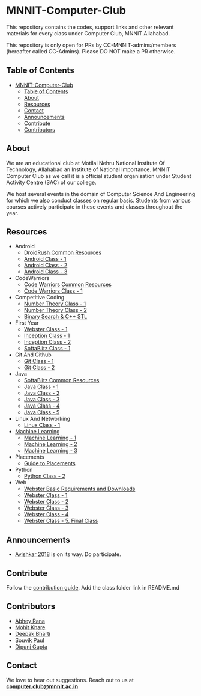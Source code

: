 <head>
    <meta property='og:image' content='{{site.url}}/{{page.image}}'/>
    <meta property='og:type' content='website' />
</head>

# MNNIT-Computer-Club

This repository contains the codes, support links and other relevant materials for every class under Computer Club, MNNIT Allahabad.

This repository is only open for PRs by CC-MNNIT-admins/members (hereafter called CC-Admins). Please DO NOT make a PR otherwise.


## Table of Contents

- [MNNIT-Computer-Club](#mnnit-computer-club)
  - [Table of Contents](#table-of-contents)
  - [About](#about)
  - [Resources](#resources)
  - [Contact](#contact)
  - [Announcements](#announcements)
  - [Contribute](#contribute)
  - [Contributors](#contributors)

## About

We are an educational club at Motilal Nehru National Institute Of Technology, Allahabad an Institute of National Importance. MNNIT Computer Club as we call it is a official student organisation under Student Activity Centre (SAC) of our college.

We host several events in the domain of Computer Science And Engineering for which we also conduct classes on regular basis. Students from various courses actively participate in these events and classes throughout the year.

## Resources

- Android
	- [DroidRush Common Resources](Android)
	- [Android Class - 1](Android/2018_08_19_Android-Class-1)
	- [Android Class - 2](Android/2018_08_21_Android-Class-2)
  - [Android Class - 3](Android/2018_08_28_Android-Class-3)
- CodeWarriors
	- [Code Warriors Common Resources](CodeWarriors)
	- [Code Warriors Class - 1](CodeWarriors/2018_08_15_CodeWarriors-1)
- Competitive Coding
	- [Number Theory Class - 1](Competitive_Coding/2018_08_11_Number-Theory-1)
	- [Number Theory Class - 2](Competitive_Coding/2018_08_13_Number-Theory-2)
	- [Binary Search & C++ STL](Competitive_Coding/2018_08_18_BinarySearch+STL)
- First Year
	- [Webster Class - 1](https://github.com/CC-MNNIT/2018-19-Classes/tree/master/FirstYear/2018_08_28_Web-First-Year-Class-1)
	- [Inception Class - 1](FirstYear/2018_08_31_First-Year-Inception-Class-1)
	- [Inception Class - 2](FirstYear/2018_09_02_First-Year-Inception-Class-2)
	- [SoftaBlitz Class - 1](FirstYear/2018_09_1_First-Year-SoftaBlitz-Class-1)
- Git And Github
	- [Git Class - 1](Git_Github/2018_03_07_Git-Class-1)
	- [Git Class - 2](Git_Github/2018_03_12_Git-Class-2)
- Java
	- [SoftaBlitz Common Resources](Java/Softablitz)
	- [Java Class - 1](Java/2018_08_12_Java-Class-1)
	- [Java Class - 2](Java/2018_08_14_Java-Class-2)
	- [Java Class - 3](Java/2018_08_16_Java-Class-3)
	- [Java Class - 4](Java/2018_08_29_Java-Class-4)
	- [Java Class - 5](Java/2018_08_31_Java-Class-5)
- Linux And Networking
	- [Linux Class - 1](Linux_Networking/2018_08_24_TuxWars-1)
- [Machine Learning](MachineLearning)
	- [Machine Learning - 1](MachineLearning/2018_08_20_Logical-Rhythm-1)
	- [Machine Learning - 2](MachineLearning/2018_08_22_Logical-Rhythm-2)
	- [Machine Learning - 3](MachineLearning/2018_08_27_Logical-Rhythm-3)
- Placements
	- [Guide to Placements](Placements)
- Python
	- [Python Class - 2](Python/2018_03_27_Python-Class-2)
- Web
	- [Webster Basic Requirements and Downloads](WebDev)
	- [Webster Class - 1](WebDev/2018_08_18_Web-Class-1)
	- [Webster Class - 2](WebDev/2018_08_19_Web-Class-2)
	- [Webster Class - 3](WebDev/2018_08_22_Web-Class-3)
	- [Webster Class - 4](WebDev/2018_09_01_Web-Class-4)
	- [Webster Class - 5, Final Class](WebDev/2018_09_02_Web-Class-5)

## Announcements

* [Avishkar 2018](https://avishkar.mnnit.ac.in/) is on its way. Do participate.

## Contribute

Follow the [contribution guide](https://github.com/CC-MNNIT/2018-19-Classes/blob/master/.github/CONTRIBUTING.md). Add the class folder link in README.md

## Contributors

* [Abhey Rana](https://github.com/Abhey)
* [Mohit Khare](https://github.com/mkfeuhrer)
* [Deepak Bharti](https://github.com/dbads)
* [Souvik Paul](https://github.com/FLYSKY12)
* [Dipunj Gupta](https://github.com/packetChor)

## Contact

We love to hear out suggestions. Reach out to us at <strong>computer.club@mnnit.ac.in</strong>
